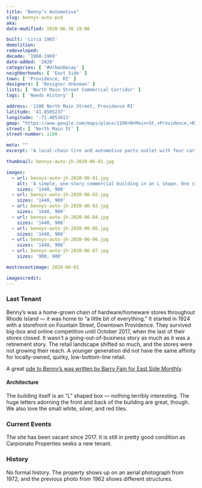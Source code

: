 ```yaml
---
title: "Benny’s Automotive"
slug: bennys-auto-pvd
aka:
date-modified: 2020-06-30 19:00

built: 'circa 1965'
demolition:
redeveloped: 
decade: '1960-1969'
date-added: '2020'
categories: [ '#UrbanDecay' ]
neighborhoods: [ 'East Side' ]
town: [ 'Providence, RI' ]
designers: [ 'Designer Unknown' ]
lists: [ 'North Main Street Commercial Corridor' ]
tags: [ 'Needs History' ]

address: '1100 North Main Street, Providence RI'
latitude: '41.8505237'
longitude: '-71.4053613'
gmap: "https://www.google.com/maps/place/1100+N+Main+St,+Providence,+RI+02904/@41.8505237,-71.4053613,17z/data=!3m1!4b1!4m5!3m4!1s0x89e444c24aacfcb3:0xae773d7e5aa9c02d!8m2!3d41.8505237!4d-71.4031726"
street: [ 'North Main St' ]
street-number: 1100

meta: ""
excerpt: "A local-chain tire and automotive parts outlet with four car-wide drive-through bays on a local retail corridor."

thumbnail: bennys-auto-jh-2020-06-01.jpg

images:
  - url: bennys-auto-jh-2020-06-01.jpg
    alt: 'A simple, one-story commercial building in an L shape. One side contains the retail store and the other leg of the L contains a garage three bays wide. Small one inch tiles in white and red cover some faces of the building.'
    sizes: '1440, 900'
  - url: bennys-auto-jh-2020-06-02.jpg
    sizes: '1440, 900'
  - url: bennys-auto-jh-2020-06-03.jpg
    sizes: '1440, 900'
  - url: bennys-auto-jh-2020-06-04.jpg
    sizes: '1440, 900'
  - url: bennys-auto-jh-2020-06-05.jpg
    sizes: '1440, 900'
  - url: bennys-auto-jh-2020-06-06.jpg
    sizes: '1440, 900'
  - url: bennys-auto-jh-2020-06-07.jpg
    sizes: '900, 900'

mostrecentimage: 2020-06-01

imagescredit: 
---
```


### Last Tenant

Benny’s was a home-grown chain of hardware/homeware stores throughout Rhode Island — it was home to “a little bit of everything.” It started in 1924 with a storefront on Fountain Street, Downtown Providence. They survived big-box and online competition until October 2017, when the last of their stores closed. It wasn’t a going-out-of-business story as much as it was a retirement story. The retail landscape shifted so much, and the stores were not growing their reach. A younger generation did not have the same affinity for locally-owned, quirky, low-bottom-line retail. 

A great [ode to Benny’s was written by Barry Fain for East Side Monthly](//eastsidemonthly.com/stories/bidding-bennys-farewell,25156). 

#### Architecture

The building itself is an “L” shaped box — nothing terribly interesting. The huge letters adorning the front and back of the building are great, though. We also love the small white, silver, and red tiles. 


### Current Events

The site has been vacant since 2017. It is still in pretty good condition as Carpionato Properties seeks a new tenant. 


### History

No formal history. The property shows up on an aerial photograph from 1972, and the previous photo from 1962 shows different structures. 
